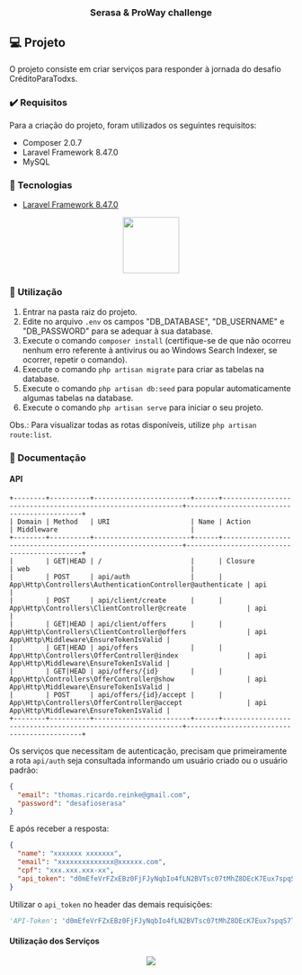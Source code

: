 <h3 align="center"> Serasa &amp; ProWay challenge </h3>

## :computer: Projeto

O projeto consiste em criar serviços para responder à jornada do desafio CréditoParaTodxs.

### :heavy_check_mark: Requisitos 

Para a criação do projeto, foram utilizados os seguintes requisitos:

- Composer 2.0.7
- Laravel Framework 8.47.0
- MySQL
  
### :rocket: Tecnologias

- <a href="https://laravel.com/docs/8.x">Laravel Framework 8.47.0</a>

<p align="center">
  <img height="100px" widht="100px" src="https://laravel.com/assets/img/components/logo-laravel.svg">
</p>

### :mega: Utilização 

1. Entrar na pasta raiz do projeto.
2. Edite no arquivo `.env` os campos "DB_DATABASE", "DB_USERNAME" e "DB_PASSWORD" para se adequar à sua database.
3. Execute o comando `composer install` (certifique-se de que não ocorreu nenhum erro referente à antivirus ou ao Windows Search Indexer, se ocorrer, repetir o comando).
4. Execute o comando `php artisan migrate` para criar as tabelas na database.
5. Execute o comando `php artisan db:seed` para popular automaticamente algumas tabelas na database.
6. Execute o comando `php artisan serve` para iniciar o seu projeto.

Obs.: Para visualizar todas as rotas disponíveis, utilize `php artisan route:list`.

### :newspaper: Documentação

#### API

```
+--------+----------+------------------------+------+------------------------------------------------------------+--------------------------------------------+
| Domain | Method   | URI                    | Name | Action                                                     | Middleware                                 |
+--------+----------+------------------------+------+------------------------------------------------------------+--------------------------------------------+
|        | GET|HEAD | /                      |      | Closure                                                    | web                                        |
|        | POST     | api/auth               |      | App\Http\Controllers\AuthenticationController@authenticate | api                                        |
|        | POST     | api/client/create      |      | App\Http\Controllers\ClientController@create               | api                                        |
|        | GET|HEAD | api/client/offers      |      | App\Http\Controllers\ClientController@offers               | api App\Http\Middleware\EnsureTokenIsValid |     
|        | GET|HEAD | api/offers             |      | App\Http\Controllers\OfferController@index                 | api App\Http\Middleware\EnsureTokenIsValid |
|        | GET|HEAD | api/offers/{id}        |      | App\Http\Controllers\OfferController@show                  | api App\Http\Middleware\EnsureTokenIsValid |
|        | POST     | api/offers/{id}/accept |      | App\Http\Controllers\OfferController@accept                | api App\Http\Middleware\EnsureTokenIsValid |
+--------+----------+------------------------+------+------------------------------------------------------------+--------------------------------------------+
```

Os serviços que necessitam de autenticação, precisam que primeiramente a rota `api/auth` seja consultada informando um usuário criado ou o usuário padrão:

```json
{
  "email": "thomas.ricardo.reinke@gmail.com", 
  "password": "desafioserasa"
}
```
E após receber a resposta:

```json
{
  "name": "xxxxxxx xxxxxxx",
  "email": "xxxxxxxxxxxxxx@xxxxxx.com",
  "cpf": "xxx.xxx.xxx-xx",
  "api_token": "d0mEfeVrFZxEBz0FjFJyNqbIo4fLN2BVTsc07tMhZ8DEcK7Eux7spqS7TKPh"
}
```
Utilizar o `api_token` no header das demais requisições:

```python
'API-Token': 'd0mEfeVrFZxEBz0FjFJyNqbIo4fLN2BVTsc07tMhZ8DEcK7Eux7spqS7TKPh'
```

#### Utilização dos Serviços

<details hidden>
  <summary>:lock: Sistema</summary>
    
  > [Autenticação](documentation/authentication.md) <br>

</details>

<details hidden>
  <summary>:family: Cliente</summary>
  
  > [Criar Cliente](documentation/create_client.md) <br>
  > [Lista todas as Ofertas de Crédito do Cliente](documentation/offers_client.md). `[requer autenticação]` <br>
  
</details>

<details hidden>
  <summary>:newspaper: Ofertas</summary>
  
  > [Todas as Ofertas de Crédito de acordo com o descritivo técnico](documentation/offers.md) `[requer autenticação]` <br> 
  > [Oferta de Crédito detalhada](documentation/offers_id.md) `[requer autenticação]` <br>
  > [Realizar contratação de uma Oferta de Crédito](documentation/offers_accept.md) `[requer autenticação]` <br>
  
</details>

<p align="center">
  <a href="https://github.com/thrnkk" ><img src="https://img.shields.io/badge/github-thrnkk-24292e"></a>
</p>
